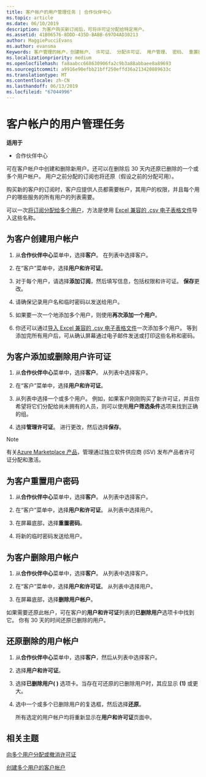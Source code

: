 ```yaml
---
title: 客户帐户的用户管理任务 | 合作伙伴中心
ms.topic: article
ms.date: 06/10/2019
description: 为客户购买新订阅后，可将许可证分配给特定用户。
ms.assetid: 41B06576-8DDD-435D-BABB-697D4AD30213
author: MaggiePucciEvans
ms.author: evansma
Keywords: 客户管理的帐户，创建帐户、 许可证、 分配许可证、 用户管理、 密码、 重置密码、 更改密码
ms.localizationpriority: medium
ms.openlocfilehash: fa8aabcc668630906fa2c9b3a88abbaee8a89693
ms.sourcegitcommit: a9916e90efbb21bff250effd36a213420889633c
ms.translationtype: MT
ms.contentlocale: zh-CN
ms.lasthandoff: 06/13/2019
ms.locfileid: "67044996"
---
```

# <a name="user-management-tasks-for-customer-accounts"></a>客户帐户的用户管理任务

**适用于**

-  合作伙伴中心

可在客户帐户中创建和删除新用户。还可以在删除后 30 天内还原已删除的一个或多个用户帐户。 用户之前分配的订阅也将还原（假设之前的分配可用）。

购买新的客户的订阅时，客户应提供人员都需要帐户，其用户的权限，并且每个用户的哪些服务的所有用户的列表需要。  

可以一次[将订阅分配给多个用户](bulk-license-provisioning-for-multiple-users.md)，方法是使用 [Excel 兼容的 .csv 电子表格文件](adding-multiple-users-to-a-customer-account.md)导入这些名称。

<a href="" id="createuseraccounts"></a>

## <a name="create-user-accounts-for-a-customer"></a>为客户创建用户帐户

1.  从**合作伙伴中心**菜单中，选择**客户**。 在列表中选择客户。

2.  在“客户”菜单中，选择**用户和许可证**。

3.  对于每个用户，请选择**添加订阅**，然后填写信息，包括权限和许可证。 **保存**更改。

4.  请确保记录用户名和临时密码以发送给用户。

5.  如果要一次一个地添加多个用户，则使用**再次添加一个用户**。

6. 你还可以通过[导入 Excel 兼容的 .csv 电子表格文件](adding-multiple-users-to-a-customer-account.md)一次添加多个用户。 等到添加完所有用户后，可从确认屏幕通过电子邮件发送或打印这些名称和密码。

<a href="" id="userlicensing"></a>

## <a name="add-or-remove-user-licenses-for-a-customer"></a>为客户添加或删除用户许可证

1.  从**合作伙伴中心**菜单中，选择**客户**。 从列表中选择客户。

2.  在“客户”菜单中，选择**用户和许可证**。

3.  从列表中选择一个或多个用户。 例如，如果客户刚刚购买了新许可证，并且你希望将它们分配给尚未拥有的人员，则可以使用**用户筛选条件**选项来找到正确的组。

4.  选择**管理许可证**。 进行更改，然后选择**保存**。

> [!NOTE]
> 有关[Azure Marketplace 产品](sell-marketplace-products.md)，管理通过独立软件供应商 (ISV) 发布产品者许可证分配和激活。

<a href="" id="resetpassword"></a>

## <a name="reset-a-users-password-for-a-customer"></a>为客户重置用户密码

1.  从**合作伙伴中心**菜单中，选择**客户**。 从列表中选择客户。

2.  在“客户”菜单中，选择**用户和许可证**。 从列表中选择用户。

3.  在屏幕底部，选择**重置密码**。 

4.  将新的临时密码发送给用户。

<a href="" id="deleteuseraccounts"></a>

## <a name="delete-user-accounts-for-a-customer"></a>为客户删除用户帐户

1.  从**合作伙伴中心**菜单中，选择**客户**。 从列表中选择客户。

2.  在“客户”菜单中，选择**用户和许可证**。 从列表中选择用户。

3.  在屏幕底部，选择**删除用户帐户**。

如果需要还原此帐户，可在客户的**用户和许可证**列表的**已删除用户**选项卡中找到它。 你有 30 天的时间还原已删除的用户。

<a href="" id="restoreuseraccounts"></a>

## <a name="restore-deleted-user-accounts"></a>还原删除的用户帐户

1.  从**合作伙伴中心**菜单中，选择**客户**，然后从列表中选择客户。

2.  选择**用户和许可证**。

3.  选择**已删除用户( )** 选项卡。当存在可还原的已删除用户时，其应显示 **(1)** 或更大。

4.  选中一个或多个已删除用户的复选框，然后选择**还原**。

    所有选定的用户帐户均将重新显示在**用户和许可证**页面中。

## <a name="related-topics"></a>相关主题


[向多个用户分配或撤消许可证](bulk-license-provisioning-for-multiple-users.md)

[创建多个用户的客户帐户](adding-multiple-users-to-a-customer-account.md)